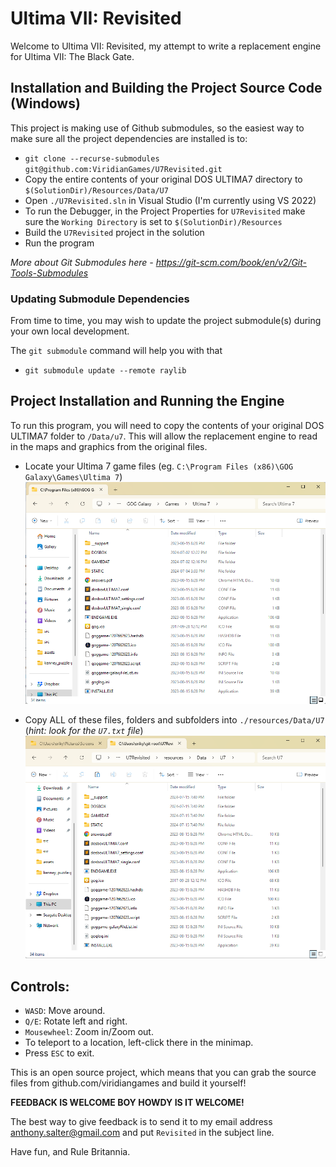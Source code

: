 # Ultima VII: Revisited

Welcome to Ultima VII: Revisited, my attempt to write a replacement engine for Ultima VII: The Black Gate.

## Installation and Building the Project Source Code (Windows)

This project is making use of Github submodules, so the easiest way to make sure all the project dependencies are installed is to:

- `git clone --recurse-submodules git@github.com:ViridianGames/U7Revisited.git`
- Copy the entire contents of your original DOS ULTIMA7 directory to `$(SolutionDir)/Resources/Data/U7`
- Open `./U7Revisited.sln` in Visual Studio (I'm currently using VS 2022)
- To run the Debugger, in the Project Properties for `U7Revisited` make sure the `Working Directory` is set to `$(SolutionDir)/Resources`
- Build the `U7Revisited` project in the solution
- Run the program

*More about Git Submodules here - https://git-scm.com/book/en/v2/Git-Tools-Submodules*

### Updating Submodule Dependencies

From time to time, you may wish to update the project submodule(s) during your own local development.

The `git submodule` command will help you with that

- `git submodule update --remote raylib`

## Project Installation and Running the Engine

To run this program, you will need to copy the contents of your original DOS ULTIMA7 folder to `/Data/u7`.  This
will allow the replacement engine to read in the maps and graphics from the original files.

- Locate your Ultima 7 game files (eg. `C:\Program Files (x86)\GOG Galaxy\Games\Ultima 7`)
![Typical GoG U7 folder](./screenshots/install-1.png)

- Copy ALL of these files, folders and subfolders into `./resources/Data/U7` (*hint: look for the `U7.txt` file*)
![Project U7 Data folder](./screenshots/install-2.png)


## Controls:

- `WASD`:  Move around.
- `Q/E`:  Rotate left and right.
- `Mousewheel`:  Zoom in/Zoom out.
- To teleport to a location, left-click there in the minimap.
- Press `ESC` to exit.

This is an open source project, which means that you can grab the source files from github.com/viridiangames and
build it yourself!

**FEEDBACK IS WELCOME BOY HOWDY IS IT WELCOME!** 

The best way to give feedback is to send it to my email address anthony.salter@gmail.com and put `Revisited` in
the subject line.

Have fun, and Rule Britannia.
